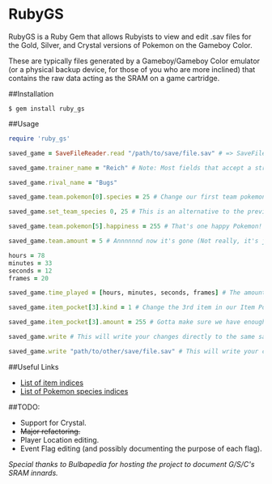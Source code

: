 # RubyGS

RubyGS is a Ruby Gem that allows Rubyists to view and edit .sav files for the Gold, Silver, and Crystal versions of Pokemon on the Gameboy Color.

These are typically files generated by a Gameboy/Gameboy Color emulator (or a physical backup device, for those of you who are more inclined) that contains the raw data acting as the SRAM on a game cartridge.

##Installation
```
$ gem install ruby_gs
```

##Usage
``` ruby
require 'ruby_gs'

saved_game = SaveFileReader.read "/path/to/save/file.sav" # => SaveFile containing data representing the raw SRAM of your cartridge

saved_game.trainer_name = "Reich" # Note: Most fields that accept a string are limited to 10-character strings or less

saved_game.rival_name = "Bugs"

saved_game.team.pokemon[0].species = 25 # Change our first team pokemon's species to someone very familiar

saved_game.set_team_species 0, 25 # This is an alternative to the previous line except it also updates the team menu species

saved_game.team.pokemon[5].happiness = 255 # That's one happy Pokemon!

saved_game.team.amount = 5 # Annnnnnd now it's gone (Not really, it's just hidden from view)

hours = 78
minutes = 33
seconds = 12
frames = 20

saved_game.time_played = [hours, minutes, seconds, frames] # The amount of frames is not visible to the player and is rather inconsequential in general.

saved_game.item_pocket[3].kind = 1 # Change the 3rd item in our Item Pocket to a Master Ball. 

saved_game.item_pocket[3].amount = 255 # Gotta make sure we have enough for our journey.

saved_game.write # This will write your changes directly to the same save file you opened initially.

saved_game.write "path/to/other/save/file.sav" # This will write your changes to a different location.

```

##Useful Links
+ [List of item indices](http://bulbapedia.bulbagarden.net/wiki/List_of_items_by_index_number_%28Generation_II%29)
+ [List of Pokemon species indices](http://bulbapedia.bulbagarden.net/wiki/List_of_Pok%C3%A9mon_by_index_number_%28Generation_II%29)

##TODO:
+ Support for Crystal.
+ ~~Major refactoring.~~
+ Player Location editing.
+ Event Flag editing (and possibly documenting the purpose of each flag).


_Special thanks to Bulbapedia for hosting the project to document G/S/C's SRAM innards._
